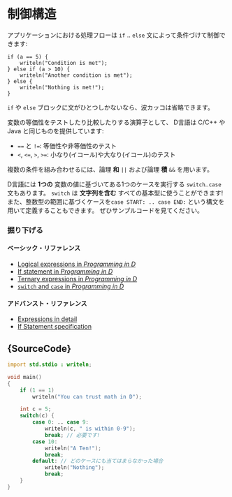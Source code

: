 # 制御構造

アプリケーションにおける処理フローは `if` .. `else` 文によって条件づけて制御できます:

    if (a == 5) {
        writeln("Condition is met");
    } else if (a > 10) {
        writeln("Another condition is met");
    } else {
        writeln("Nothing is met!");
    }

`if` や `else` ブロックに文がひとつしかないなら、波カッコは省略できます。

変数の等価性をテストしたり比較したりする演算子として、
D言語は C/C++ や Java と同じものを提供しています:

* `==` と `!=`: 等価性や非等価性のテスト
* `<`, `<=`, `>`, `>=`: 小なり(イコール)や大なり(イコール)のテスト

複数の条件を組み合わせるには、論理 **和** `||` および論理 **積** `&&` を用います。

D言語には **1つの** 変数の値に基づいてある1つのケースを実行する `switch`..`case` 文もあります。
`switch` は **文字列を含む** すべての基本型に使うことができます!
また、整数型の範囲に基づくケースを`case START: .. case END:` という構文を用いて定義することもできます。
ぜひサンプルコードを見てください。

### 掘り下げる

#### ベーシック・リファレンス

- [Logical expressions in _Programming in D_](http://ddili.org/ders/d.en/logical_expressions.html)
- [If statement in _Programming in D_](http://ddili.org/ders/d.en/if.html)
- [Ternary expressions in _Programming in D_](http://ddili.org/ders/d.en/ternary.html)
- [`switch` and `case` in _Programming in D_](http://ddili.org/ders/d.en/switch_case.html)

#### アドバンスト・リファレンス

- [Expressions in detail](https://dlang.org/spec/expression.html)
- [If Statement specification](https://dlang.org/spec/statement.html#if-statement)

## {SourceCode}

```d
import std.stdio : writeln;

void main()
{
    if (1 == 1)
        writeln("You can trust math in D");

    int c = 5;
    switch(c) {
        case 0: .. case 9:
            writeln(c, " is within 0-9");
            break; // 必要です!
        case 10:
            writeln("A Ten!");
            break;
        default: // どのケースにも当てはまらなかった場合
            writeln("Nothing");
            break;
    }
}
```
